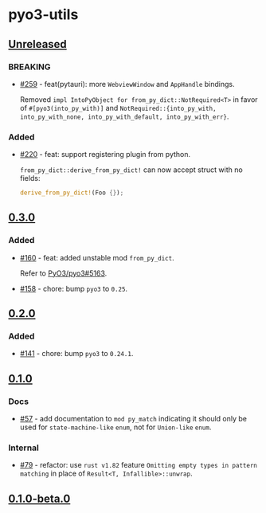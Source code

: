 # pyo3-utils

## [Unreleased]

### BREAKING

- [#259](https://github.com/pytauri/pytauri/pull/259) - feat(pytauri): more `WebviewWindow` and `AppHandle` bindings.

    Removed `impl IntoPyObject for from_py_dict::NotRequired<T>` in favor of `#[pyo3(into_py_with)]` and `NotRequired::{into_py_with, into_py_with_none, into_py_with_default, into_py_with_err}`.

### Added

- [#220](https://github.com/pytauri/pytauri/pull/220) - feat: support registering plugin from python.

    `from_py_dict::derive_from_py_dict!` can now accept struct with no fields:

    ```rust
    derive_from_py_dict!(Foo {});
    ```

## [0.3.0]

### Added

- [#160](https://github.com/pytauri/pytauri/pull/160) - feat: added unstable mod `from_py_dict`.

    Refer to [PyO3/pyo3#5163](https://github.com/PyO3/pyo3/issues/5163).

- [#158](https://github.com/pytauri/pytauri/pull/158) - chore: bump `pyo3` to `0.25`.

## [0.2.0]

### Added

- [#141](https://github.com/pytauri/pytauri/pull/141) - chore: bump `pyo3` to `0.24.1`.

## [0.1.0]

### Docs

- [#57](https://github.com/pytauri/pytauri/pull/57) - add documentation to `mod py_match` indicating it should only be used for `state-machine-like` `enum`, not for `Union-like` `enum`.

### Internal

- [#79](https://github.com/pytauri/pytauri/pull/79) - refactor: use `rust v1.82` feature `Omitting empty types in pattern matching` in place of `Result<T, Infallible>::unwrap`.

## [0.1.0-beta.0]

[unreleased]: https://github.com/pytauri/pytauri/tree/HEAD
[0.3.0]: https://github.com/pytauri/pytauri/releases/tag/rs/pyo3-utils/v0.3.0
[0.2.0]: https://github.com/pytauri/pytauri/releases/tag/rs/pyo3-utils/v0.2.0
[0.1.0]: https://github.com/pytauri/pytauri/releases/tag/rs/pyo3-utils/v0.1.0
[0.1.0-beta.0]: https://github.com/pytauri/pytauri/releases/tag/rs/pyo3-utils/v0.1.0-beta.0
